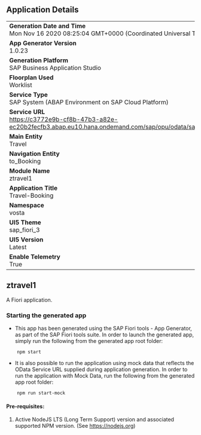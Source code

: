 ## Application Details
|               |
| ------------- |
|**Generation Date and Time**<br>Mon Nov 16 2020 08:25:04 GMT+0000 (Coordinated Universal Time)|
|**App Generator Version**<br>1.0.23|
|**Generation Platform**<br>SAP Business Application Studio|
|**Floorplan Used**<br>Worklist|
|**Service Type**<br>SAP System (ABAP Environment on SAP Cloud Platform)|
|**Service URL**<br>https://c3772e9b-cf8b-47b3-a82e-ec20b2fecfb3.abap.eu10.hana.ondemand.com/sap/opu/odata/sap/ZUI_RAP_TRAVEL_O2_VOSTA/|
|**Main Entity**<br>Travel|
|**Navigation Entity**<br>to_Booking|
|**Module Name**<br>ztravel1|
|**Application Title**<br>Travel-Booking|
|**Namespace**<br>vosta|
|**UI5 Theme**<br>sap_fiori_3|
|**UI5 Version**<br>Latest |
|**Enable Telemetry**<br>True |

## ztravel1

A Fiori application.

### Starting the generated app

-   This app has been generated using the SAP Fiori tools - App Generator, as part of the SAP Fiori tools suite.  In order to launch the generated app, simply run the following from the generated app root folder:

```
    npm start
```

- It is also possible to run the application using mock data that reflects the OData Service URL supplied during application generation.  In order to run the application with Mock Data, run the following from the generated app root folder:

```
    npm run start-mock
```


#### Pre-requisites:

1. Active NodeJS LTS (Long Term Support) version and associated supported NPM version.  (See https://nodejs.org)


